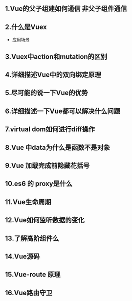 ## 1.Vue的父子组建如何通信 非父子组件通信
## 2.什么是Vuex 
- 应用场景
## 3.Vuex中action和mutation的区别
## 4.详细描述Vue中的双向绑定原理
## 5.尽可能的说一下Vue的优势
## 6.详细描述一下Vue都可以解决什么问题
## 7.virtual dom如何进行diff操作
## 8.Vue 中data为什么是函数不是对象
## 9.Vue 加载完成前隐藏花括号
## 10.es6 的 proxy是什么
## 11.Vue生命周期
## 12.Vue如何监听数据的变化
## 13.了解高阶组件么
## 14.Vue源码
## 15.Vue-route 原理
## 16.Vue路由守卫
